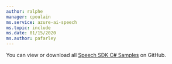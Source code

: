 ```yaml
---
author: ralphe
manager: cpoulain
ms.service: azure-ai-speech
ms.topic: include
ms.date: 01/15/2020
ms.author: pafarley
---
```


You can view or download all [Speech SDK C# Samples](https://aka.ms/speech/github-csharp) on GitHub. 

